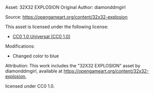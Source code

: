 Asset: 32X32 EXPLOSION
Original Author: diamonddmgirl



Source: https://opengameart.org/content/32x32-explosion



This asset is licensed under the following license:

* [CC0 1.0 Universal (CC0 1.0)](https://creativecommons.org/publicdomain/zero/1.0/)



Modifications:

* Changed color to blue



Attribution:
This work includes the "32X32 EXPLOSION" asset by diamonddmgirl,
available at https://opengameart.org/content/32x32-explosion,

licensed under CC0 1.0.

